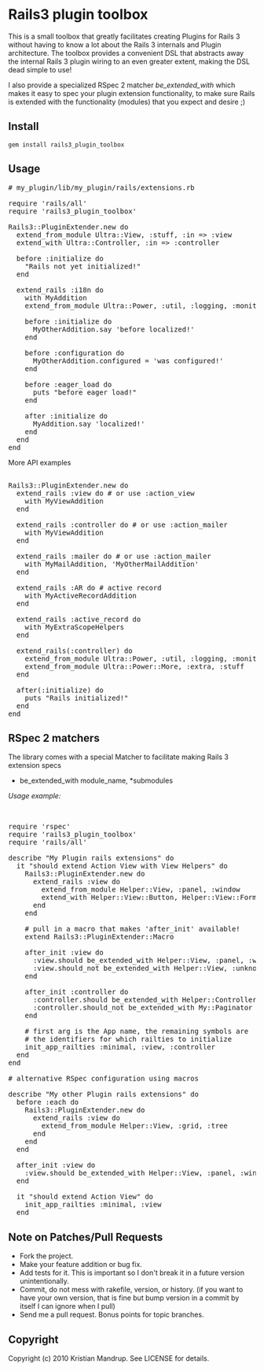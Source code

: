 # Rails3 plugin toolbox

This is a small toolbox that greatly facilitates creating Plugins for Rails 3 without having to know a lot about the Rails 3 internals and Plugin architecture.
The toolbox provides a convenient DSL that abstracts away the internal Rails 3 plugin wiring to an even greater extent, making the DSL dead simple to use!

I also provide a specialized RSpec 2 matcher *be_extended_with* which makes it easy to spec your plugin extension functionality, to make sure Rails is extended with
the functionality (modules) that you expect and desire ;)

## Install

<code>gem install rails3_plugin_toolbox</code>

## Usage

<pre>
# my_plugin/lib/my_plugin/rails/extensions.rb      

require 'rails/all'
require 'rails3_plugin_toolbox'

Rails3::PluginExtender.new do
  extend_from_module Ultra::View, :stuff, :in => :view 
  extend_with Ultra::Controller, :in => :controller

  before :initialize do
    "Rails not yet initialized!"
  end      

  extend_rails :i18n do
    with MyAddition
    extend_from_module Ultra::Power, :util, :logging, :monitor

    before :initialize do
      MyOtherAddition.say 'before localized!'
    end      

    before :configuration do
      MyOtherAddition.configured = 'was configured!'      
    end

    before :eager_load do
      puts "before eager load!"
    end

    after :initialize do
      MyAddition.say 'localized!'
    end      
  end
end
</pre>

More API examples

<pre>                        
Rails3::PluginExtender.new do  
  extend_rails :view do # or use :action_view
    with MyViewAddition
  end

  extend_rails :controller do # or use :action_mailer
    with MyViewAddition
  end

  extend_rails :mailer do # or use :action_mailer
    with MyMailAddition, 'MyOtherMailAddition'
  end

  extend_rails :AR do # active record
    with MyActiveRecordAddition
  end

  extend_rails :active_record do
    with MyExtraScopeHelpers
  end

  extend_rails(:controller) do
    extend_from_module Ultra::Power, :util, :logging, :monitor
    extend_from_module Ultra::Power::More, :extra, :stuff
  end  
  
  after(:initialize) do
    puts "Rails initialized!"
  end    
end
</pre>

## RSpec 2 matchers

The library comes with a special Matcher to facilitate making Rails 3 extension specs

* be_extended_with module_name, *submodules

_Usage example:_

<pre>   
                   
require 'rspec'
require 'rails3_plugin_toolbox'
require 'rails/all'  

describe "My Plugin rails extensions" do
  it "should extend Action View with View Helpers" do
    Rails3::PluginExtender.new do
      extend_rails :view do          
        extend_from_module Helper::View, :panel, :window
        extend_with Helper::View::Button, Helper::View::Form
      end
    end

    # pull in a macro that makes 'after_init' available!
    extend Rails3::PluginExtender::Macro      

    after_init :view do
      :view.should be_extended_with Helper::View, :panel, :window, :button, :form
      :view.should_not be_extended_with Helper::View, :unknown
    end

    after_init :controller do
      :controller.should be_extended_with Helper::Controller, :stuff
      :controller.should_not be_extended_with My::Paginator
    end

    # first arg is the App name, the remaining symbols are 
    # the identifiers for which railties to initialize
    init_app_railties :minimal, :view, :controller
  end  
end

# alternative RSpec configuration using macros

describe "My other Plugin rails extensions" do
  before :each do
    Rails3::PluginExtender.new do
      extend_rails :view do          
        extend_from_module Helper::View, :grid, :tree      
      end        
    end
  end

  after_init :view do
    :view.should be_extended_with Helper::View, :panel, :window, :button, :form
  end

  it "should extend Action View" do      
    init_app_railties :minimal, :view
  end
</pre>

## Note on Patches/Pull Requests
 
* Fork the project.
* Make your feature addition or bug fix.
* Add tests for it. This is important so I don't break it in a
  future version unintentionally.
* Commit, do not mess with rakefile, version, or history.
  (if you want to have your own version, that is fine but bump version in a commit by itself I can ignore when I pull)
* Send me a pull request. Bonus points for topic branches.

## Copyright

Copyright (c) 2010 Kristian Mandrup. See LICENSE for details.
